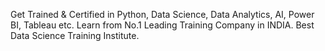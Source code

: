 
Get Trained & Certified in Python, Data Science, Data Analytics, AI, Power BI, Tableau etc. Learn from No.1 Leading Training Company in INDIA. Best Data Science Training Institute.
